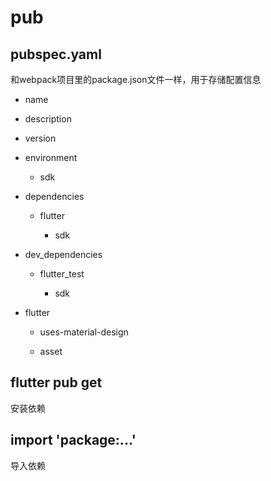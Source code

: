 # pub


## pubspec.yaml

和webpack项目里的package.json文件一样，用于存储配置信息

* name

* description

* version

* environment

  * sdk

* dependencies

  * flutter

    * sdk

* dev_dependencies

  * flutter_test

    * sdk

* flutter

  * uses-material-design

  * asset

## flutter pub get

安装依赖

## import 'package:...'

导入依赖